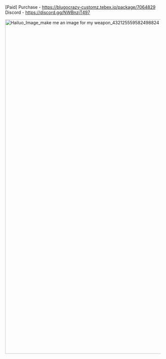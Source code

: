 [Paid]
Purchase - https://blugocrazy-customz.tebex.io/package/7064829
Discord - https://discord.gg/NWBnzjT497

<img width="850" height="1079" alt="Hailuo_Image_make me an image for my weapon_432125559582498824" src="https://github.com/user-attachments/assets/aa473edd-1e08-4678-9513-a9aa7d81c3ff" />
